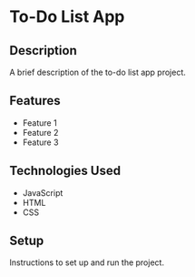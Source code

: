 # To-Do List App

## Description

A brief description of the to-do list app project.

## Features

- Feature 1
- Feature 2
- Feature 3

## Technologies Used

- JavaScript
- HTML
- CSS

## Setup

Instructions to set up and run the project.
